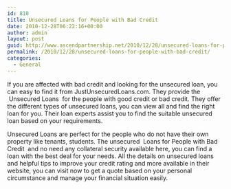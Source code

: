 ```yaml
---
id: 810
title: Unsecured Loans for People with Bad Credit
date: 2010-12-28T06:22:16+00:00
author: admin
layout: post
guid: http://www.ascendpartnership.net/2010/12/28/unsecured-loans-for-people-with-bad-credit/
permalink: /2010/12/28/unsecured-loans-for-people-with-bad-credit/
categories:
  - General
---
```

If you are affected with bad credit and looking for the unsecured loan, you can easy to find it from JustUnsecuredLoans.com. They provide the &nbsp;Unsecured Loans&nbsp; for the people with good credit or bad credit. They offer the different types of unsecured loans, you can view all and find the right loan for you. Their loan experts assist you to find the suitable unsecured loan based on your requirements.

Unsecured Loans are perfect for the people who do not have their own property like tenants, students. The unsecured &nbsp;Loans for People with Bad Credit&nbsp; and no need any collateral security available here, you can find a loan with the best deal for your needs. All the details on unsecured loans and helpful tips to improve your credit rating and more available in their website, you can visit now to get a quote based on your personal circumstance and manage your financial situation easily.